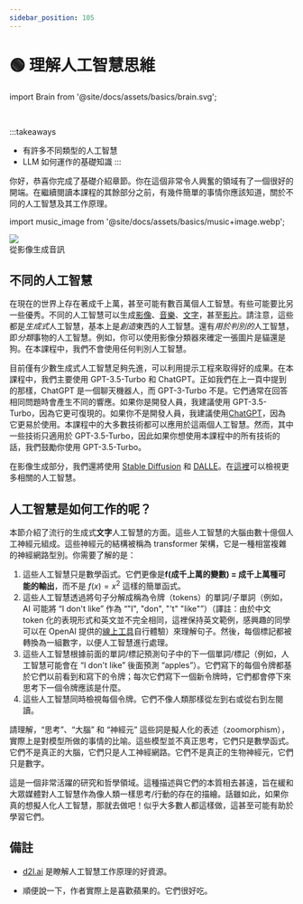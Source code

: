 ```yaml
---
sidebar_position: 105
---
```

# 🟢 理解人工智慧思維

import Brain from '@site/docs/assets/basics/brain.svg';

<div style={{textAlign: 'center'}}>
  <Brain style={{width:"100%",height:"300px",verticalAlign:"top"}}/>
</div>
<br/>

:::takeaways
- 有許多不同類型的人工智慧
- LLM 如何運作的基礎知識
:::

你好，恭喜你完成了基礎介紹章節。你在這個非常令人興奮的領域有了一個很好的開端。在繼續閱讀本課程的其餘部分之前，有幾件簡單的事情你應該知道，關於不同的人工智慧及其工作原理。

import music_image from '@site/docs/assets/basics/music+image.webp';

<div style={{textAlign: 'center'}}>
  <img src={music_image} style={{width: "850px"}}/>
</div>

<div style={{textAlign: 'center'}}>
  從影像生成音訊
</div>

## 不同的人工智慧

在現在的世界上存在著成千上萬，甚至可能有數百萬個人工智慧。有些可能要比另一些優秀。不同的人工智慧可以生成[影像](https://openai.com/product/dall-e-2)、[音樂](https://google-research.github.io/seanet/musiclm/examples/)、[文字](https://platform.openai.com/playground)，甚至[影片](https://makeavideo.studio/)。請注意，這些都是*生成式*人工智慧，基本上是*創造*東西的人工智慧。還有*用於判別的*人工智慧，即*分類*事物的人工智慧。例如，你可以使用影像分類器來確定一張圖片是貓還是狗。在本課程中，我們不會使用任何判別人工智慧。

目前僅有少數生成式人工智慧足夠先進，可以利用提示工程來取得好的成果。在本課程中，我們主要使用 GPT-3.5-Turbo 和 ChatGPT。正如我們在上一頁中提到的那樣，ChatGPT 是一個聊天機器人，而 GPT-3-Turbo 不是。它們通常在回答相同問題時會產生不同的響應。如果你是開發人員，我建議使用 GPT-3.5-Turbo，因為它更可復現的。如果你不是開發人員，我建議使用[ChatGPT](https://learnprompting.org/docs/category/%EF%B8%8F-image-prompting)，因為它更易於使用。本課程中的大多數技術都可以應用於這兩個人工智慧。然而，其中一些技術只適用於 GPT-3.5-Turbo，因此如果你想使用本課程中的所有技術的話，我們鼓勵你使用 GPT-3.5-Turbo。

在影像生成部分，我們還將使用 [Stable Diffusion](https://beta.dreamstudio.ai/home) 和 [DALLE](https://openai.com/product/dall-e-2)。在[這裡](https://learnprompting.org/docs/products#chatbots)可以檢視更多相關的人工智慧。


## 人工智慧是如何工作的呢？

本節介紹了流行的生成式**文字**人工智慧的方面。這些人工智慧的大腦由數十億個人工神經元組成。這些神經元的結構被稱為 transformer 架構，它是一種相當複雜的神經網路型別。你需要了解的是：

1. 這些人工智慧只是數學函式。它們更像是**f(成千上萬的變數) = 成千上萬種可能的輸出**，而不是 $f(x) = x^2$ 這樣的簡單函式。
2. 這些人工智慧透過將句子分解成稱為令牌（tokens）的單詞/子單詞（例如，AI 可能將 “I don't like” 作為 “"I", "don", "'t" "like"”）（譯註：由於中文 token 化的表現形式和英文並不完全相同，這裡保持英文範例，感興趣的同學可以在 OpenAI 提供的[線上工具](https://platform.openai.com/tokenizer)自行體驗）來理解句子。然後，每個標記都被轉換為一組數字，以便人工智慧進行處理。
3. 這些人工智慧根據前面的單詞/標記預測句子中的下一個單詞/標記（例如，人工智慧可能會在 “I don't like” 後面預測 “apples”）。它們寫下的每個令牌都基於它們以前看到和寫下的令牌；每次它們寫下一個新令牌時，它們都會停下來思考下一個令牌應該是什麼。
4. 這些人工智慧同時檢視每個令牌。它們不像人類那樣從左到右或從右到左閱讀。

請理解，“思考”、“大腦” 和 “神經元” 這些詞是擬人化的表述（zoomorphism），實際上是對模型所做的事情的比喻。這些模型並不真正思考，它們只是數學函式。它們不是真正的大腦，它們只是人工神經網路。它們不是真正的生物神經元，它們只是數字。

這是一個非常活躍的研究和哲學領域。這種描述與它們的本質相去甚遠，旨在緩和大眾媒體對人工智慧作為像人類一樣思考/行動的存在的描繪。話雖如此，如果你真的想擬人化人工智慧，那就去做吧！似乎大多數人都這樣做，這甚至可能有助於學習它們。

## 備註

- [d2l.ai](https://www.d2l.ai) 是瞭解人工智慧工作原理的好資源。

- 順便說一下，作者實際上是喜歡蘋果的。它們很好吃。
